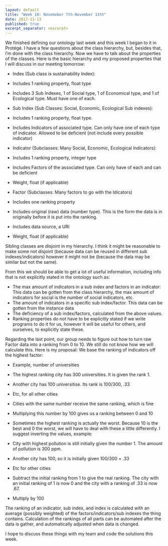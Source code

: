```yaml
---
layout: default
title: "Week 10: Novemeber 7th-November 13th"
date: 2017-11-13
published: true
excerpt_separator: <excerpt>
---
```

We finished defining our ontology last week and this week I began to it in Protégé. I have a few questions about the class hierarchy, but, besides that, I’m done with the class hierarchy. Now we have to talk about the properties of the classes.<excerpt> Here is the basic hierarchy and my proposed properties that I will discuss in our meeting tomorrow:
  
*  Index (Sub class is sustainability Index):

  *  Includes 1 ranking property, float type
  *  Includes 3 Sub Indexes, 1 of Social type, 1 of Economical type, and 1 of Ecological type. Must have one of each.
  
*  Sub Index (Sub Classes: Social, Economic, Ecological Sub 	indexes):

  *  Includes 1 ranking property, float type.
  *  Includes Indicators of associated type. Can only have one of each type of indicator. Allowed to be deficient (not include every possible indicator)
  
*  Indicator (Subclasses: Many Social, Economic, Ecological Indicators):

  *  Includes 1 ranking property, integer type
  *  Includes Factors of the associated type. Can only have of each and can be deficient
  *  Weight, float (if applicable)
*  Factor (Subclasses: Many factors to go with the Idicators)

  *  Includes one ranking property
  *  Includes original (raw) data (number type). This is the form the data is in originally before it is put into the ranking.
  *  Includes data source, a URI
  *  Weight, float (if applicable)
    
Sibling classes are disjoint in my hierarchy. I think it might be reasonable to make some not disjoint (because data can be reused in different sub indexes/indicators) however it might not be (because the data may be similar but not the same).

From this we should be able to get a lot of useful information, including info that is not explicitly stated in the ontology such as:
  
*  The max amount of indicators in a sub index and factors in an indicator: This data can be gotten from the class hierarchy, the max amount of indicators for social is the number of social indicators, etc.
*  The amount of indicators in a specific sub index/factor. This data can be gotten from the instance data
*  The deficiency of a sub index/factors, calculated from the above values.
*  Ranking properties do not have to be explicitly stated if we write programs to do it for us, however it will be useful for others, and ourselves, to explicitly state these.

Regarding the last point, our group needs to figure out how to turn raw Factor data into a ranking from 0 to 10. We still do not know how we will calculate this. Here is my proposal: We base the ranking of indicators off the highest factor:
  
*  Example, number of universities

  *  The highest ranking city has 300 universities. It is given the rank 1.
  *  Another city has 100 universitise. Its rank is 100/300, .33
  *  Etc, for all other cities
  *  Cities with the same number receive the same ranking, which is fine
  * Multiplying this number by 100 gives us a ranking between 0 and 10
*  Sometimes the highest ranking is actually the worst. Because 10 is the best and 0 the worst, we will have to deal with these a little differently. I suggest inverting the values, example:

  *  City with highest pollution is still initially given the number 1. The amount of pollution is 300 ppm.
  *  Another city has 100, so it is initially given 100/300 = .33
  *  Etc for other cities
  *  Subtract the initial ranking from 1 to give the real ranking. The city with an initial ranking of 1 is now 0 and the city with a ranking of .33 is now .67.
  *  Multiply by 100

The ranking of an indicator, sub index, and index is calculated with an average (possibly weighted) of the factors/indicators/sub indexes the thing contains. Calculation of the rankings of all parts can be automated after the data is gather, and automatically adjusted when data is changed.

I hope to discuss these things with my team and code the solutions this week.
